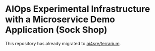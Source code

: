 # AIOps Experimental Infrastructure with a Microservice Demo Application (Sock Shop)

This repository has already migrated to [ai4sre/terrarium](https://github.com/ai4sre/terrarium).
